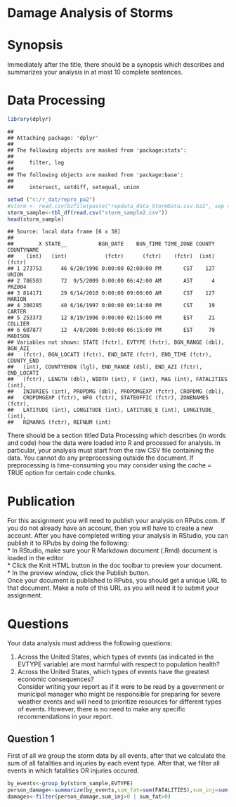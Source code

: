# Damage Analysis of Storms
# Synopsis
Immediately after the title, there should be a synopsis which describes and summarizes your analysis in at most 10 complete sentences.

# Data Processing

```r
library(dplyr)
```

```
## 
## Attaching package: 'dplyr'
## 
## The following objects are masked from 'package:stats':
## 
##     filter, lag
## 
## The following objects are masked from 'package:base':
## 
##     intersect, setdiff, setequal, union
```

```r
setwd ("c:/r_dat/repro_pa2")
#storm <- read.csv(bzfile(paste("repdata_data_StormData.csv.bz2", sep = "")),sep=",")
storm_sample<-tbl_df(read.csv("storm_sample2.csv"))
head(storm_sample)
```

```
## Source: local data frame [6 x 38]
## 
##        X STATE__          BGN_DATE    BGN_TIME TIME_ZONE COUNTY COUNTYNAME
##    (int)   (int)            (fctr)      (fctr)    (fctr)  (int)     (fctr)
## 1 273753      46 6/20/1996 0:00:00 02:00:00 PM       CST    127      UNION
## 2 786503      72  9/5/2009 0:00:00 06:42:00 AM       AST      4     PRZ004
## 3 814171      29 6/14/2010 0:00:00 09:00:00 AM       CST    127     MARION
## 4 300285      40 6/16/1997 0:00:00 09:14:00 PM       CST     19     CARTER
## 5 253373      12 8/19/1996 0:00:00 02:15:00 PM       EST     21    COLLIER
## 6 607877      12  4/8/2006 0:00:00 06:15:00 PM       EST     79    MADISON
## Variables not shown: STATE (fctr), EVTYPE (fctr), BGN_RANGE (dbl), BGN_AZI
##   (fctr), BGN_LOCATI (fctr), END_DATE (fctr), END_TIME (fctr), COUNTY_END
##   (int), COUNTYENDN (lgl), END_RANGE (dbl), END_AZI (fctr), END_LOCATI
##   (fctr), LENGTH (dbl), WIDTH (int), F (int), MAG (int), FATALITIES (int),
##   INJURIES (int), PROPDMG (dbl), PROPDMGEXP (fctr), CROPDMG (dbl),
##   CROPDMGEXP (fctr), WFO (fctr), STATEOFFIC (fctr), ZONENAMES (fctr),
##   LATITUDE (int), LONGITUDE (int), LATITUDE_E (int), LONGITUDE_ (int),
##   REMARKS (fctr), REFNUM (int)
```


There should be a section titled Data Processing which describes (in words and code) how the data were loaded into R and processed for analysis. In particular, your analysis must start from the raw CSV file containing the data. You cannot do any preprocessing outside the document. If preprocessing is time-consuming you may consider using the cache = TRUE option for certain code chunks.

# Publication
For this assignment you will need to publish your analysis on RPubs.com. If you do not already have an account, then you will have to create a new account. After you have completed writing your analysis in RStudio, you can publish it to RPubs by doing the following:  
    * In RStudio, make sure your R Markdown document (.Rmd) document is loaded in the editor  
    * Click the Knit HTML button in the doc toolbar to preview your document.  
    * In the preview window, click the Publish button.  
Once your document is published to RPubs, you should get a unique URL to that document. Make a note of this URL as you will need it to submit your assignment.

# Questions
Your data analysis must address the following questions:  
1. Across the United States, which types of events (as indicated in the EVTYPE variable) are most harmful with respect to population health?  
2. Across the United States, which types of events have the greatest economic consequences?  
Consider writing your report as if it were to be read by a government or municipal manager who might be responsible for preparing for severe weather events and will need to prioritize resources for different types of events. However, there is no need to make any specific recommendations in your report.
## Question 1
First of all we group the storm data by all events, after that we calculate the sum of all fatalities and injuries by each event type. After that, we filter all events in which fatalities OR injuries occured.

```r
by_events<-group_by(storm_sample,EVTYPE)
person_damage<-summarize(by_events,sum_fat=sum(FATALITIES),sum_inj=sum(INJURIES))
damages<-filter(person_damage,sum_inj>0 | sum_fat>0)
```
